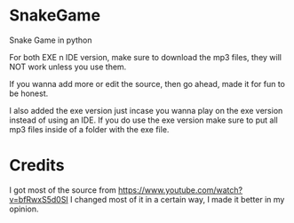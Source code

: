 # SnakeGame
Snake Game in python

For both EXE n IDE version, make sure to download the mp3 files, they will NOT work unless you use them. 

If you wanna add more or edit the source, then go ahead, made it for fun to be honest.

I also added the exe version just incase you wanna play on the exe version instead of using an IDE. If you do use the exe version make sure to put all mp3 files inside of a folder with the exe file.

# Credits
I got most of the source from https://www.youtube.com/watch?v=bfRwxS5d0SI
I changed most of it in a certain way, I made it better in my opinion.
